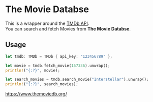 # The Movie Databse

This is a wrapper around the [TMDb API](https://developers.themoviedb.org/3).  
You can search and fetch Movies from **The Movie Databse**.

## Usage

```rust
let tmdb: TMDb = TMDb { api_key: "123456789" };

let movie = tmdb.fetch_movie(157336).unwrap();
println!("{:?}", movie);

let search_movies = tmdb.search_movie("Interstellar").unwrap();
println!("{:?}", search_movies);
```

https://www.themoviedb.org/